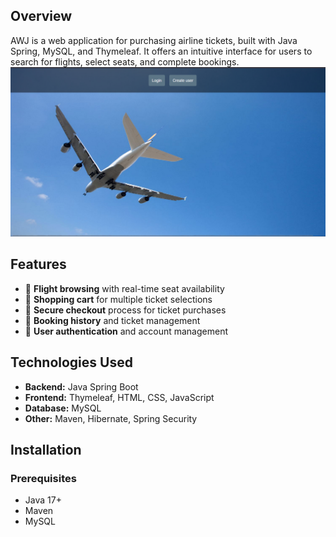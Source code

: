 ## Overview  
AWJ is a web application for purchasing airline tickets, built with Java Spring, MySQL, and Thymeleaf. It offers an intuitive interface for users to search for flights, select seats, and complete bookings.  
![Alt Text](pictures/home-page.png)

## Features  
- 🛫 **Flight browsing** with real-time seat availability  
- 🛒 **Shopping cart** for multiple ticket selections  
- 🔐 **Secure checkout** process for ticket purchases  
- 📜 **Booking history** and ticket management  
- 👤 **User authentication** and account management  

## Technologies Used  
- **Backend:** Java Spring Boot  
- **Frontend:** Thymeleaf, HTML, CSS, JavaScript  
- **Database:** MySQL  
- **Other:** Maven, Hibernate, Spring Security  

## Installation  

### Prerequisites  
- Java 17+  
- Maven  
- MySQL  
